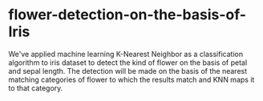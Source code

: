 # flower-detection-on-the-basis-of-Iris

We've applied machine learning K-Nearest Neighbor as a classification algorithm to iris dataset to detect the kind of flower on the basis of petal and sepal length. The detection will be made on the basis of the nearest matching categories of flower to which the results match and KNN maps it to that category.
